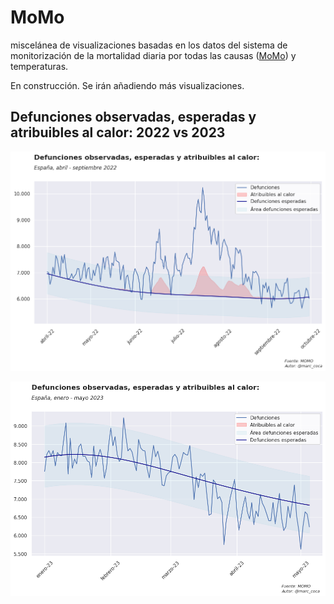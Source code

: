 # MoMo

miscelánea de visualizaciones basadas en los datos del sistema de monitorización de la mortalidad diaria por todas las causas (<a href = 'https://www.isciii.es/QueHacemos/Servicios/VigilanciaSaludPublicaRENAVE/EnfermedadesTransmisibles/MoMo/Paginas/MoMo.aspx' target = '_blank'>MoMo</a>) y temperaturas.

En construcción. Se irán añadiendo más visualizaciones.

## Defunciones observadas, esperadas y atribuibles al calor: 2022 vs 2023

![2022](https://github.com/mcocam/momo/blob/main/img/defunciones_2022.png)

![2023](https://github.com/mcocam/momo/blob/main/img/defunciones_2023.png)


